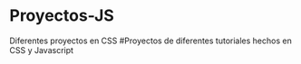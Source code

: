 # Proyectos-JS
Diferentes proyectos en CSS
#Proyectos de diferentes tutoriales hechos en CSS y Javascript
